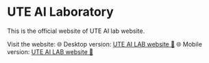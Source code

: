 # UTE AI Laboratory

This is the official website of UTE AI lab website.

Visit the website:
🌐 Desktop version: [UTE AI LAB website 🚀](https://ute-ai-lab.github.io/UTE-AI-LAB.io/)
🌐 Mobile version: [UTE AI LAB website 🚀](https://hoagndawg35.github.io/mobile_react_uteailab.io/)
